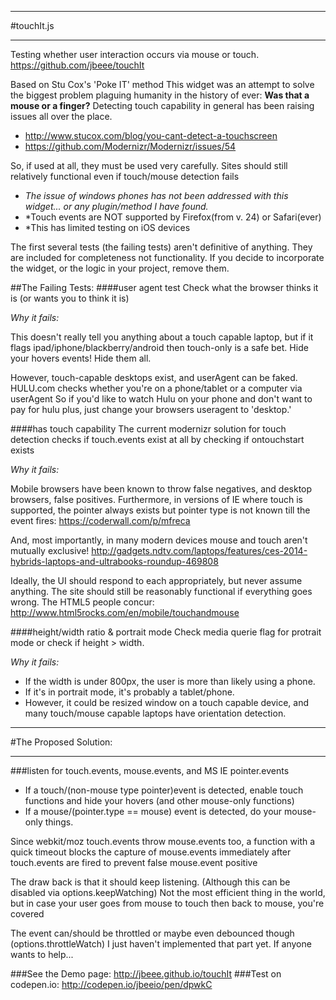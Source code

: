 ******************************
#touchIt.js   
******************************
Testing whether user interaction occurs via mouse or touch.
https://github.com/jbeee/touchIt

Based on Stu Cox's 'Poke IT' method
This widget was an attempt to solve the biggest problem plaguing humanity in the history of ever: 
**Was that a mouse or a finger?**
Detecting touch capability in general has been raising issues all over the place.
- http://www.stucox.com/blog/you-cant-detect-a-touchscreen
- https://github.com/Modernizr/Modernizr/issues/54

So, if used at all, they must be used very carefully. Sites should still relatively functional even if touch/mouse detection fails
 - *The issue of windows phones has not been addressed with this widget... or any plugin/method I have found.*
 - *Touch events are NOT supported by Firefox(from v. 24) or Safari(ever)
 - *This has limited testing on iOS devices

The first several tests (the failing tests) aren't definitive of anything.
They are included for completeness not functionality.
If you decide to incorporate the widget, or the logic in your project, remove them.

##The Failing Tests:
####user agent test
Check what the browser thinks it is (or wants you to think it is)

*Why it fails:*

This doesn't really tell you anything about a touch capable laptop, 
but if it flags ipad/iphone/blackberry/android then touch-only is a safe bet. Hide your hovers events! Hide them all.	
	
However, touch-capable desktops exist, and userAgent can be faked.
HULU.com checks whether you're on a phone/tablet or a computer via userAgent
So if you'd like to watch Hulu on your phone and don't want to pay for hulu plus, 
just change your browsers useragent to 'desktop.'


####has touch capability
The current modernizr solution for touch detection checks if touch.events
exist at all by checking if ontouchstart exists

*Why it fails:*

Mobile browsers have been known to throw false negatives, and desktop browsers, false positives. Furthermore, in versions of IE where touch is supported, the pointer always exists but pointer type is not known till the event fires: https://coderwall.com/p/mfreca

And, most importantly, in many modern devices mouse and touch aren't mutually exclusive! http://gadgets.ndtv.com/laptops/features/ces-2014-hybrids-laptops-and-ultrabooks-roundup-469808

Ideally, the UI should respond to each appropriately, but never assume anything.
The site should still be reasonably functional if everything goes wrong.
The HTML5 people concur: http://www.html5rocks.com/en/mobile/touchandmouse


####height/width ratio & portrait mode
Check media querie flag for protrait mode or check if height > width. 

*Why it fails:*
- If the width is under 800px, the user is more than likely using a phone.
- If it's in portrait mode, it's probably a tablet/phone.
- However, it could be resized window on a touch capable device, and 
many touch/mouse capable laptops have orientation detection.

**************
#The Proposed Solution:
**************
###listen for touch.events, mouse.events, and MS IE pointer.events      
- If a touch/(non-mouse type pointer)event is detected, enable touch functions and hide your hovers (and other mouse-only functions)
- If a mouse/(pointer.type == mouse) event is detected, do your mouse-only things.   
 
		
Since webkit/moz touch.events throw mouse.events too, a function with a quick timeout blocks the capture of mouse.events immediately after touch.events are fired to prevent false mouse.event positive
		
		
The draw back is that it should keep listening. (Although this can be disabled via options.keepWatching) Not the most efficient thing in the world, but in case your user goes
from mouse to touch then back to mouse, you're covered
		
The event can/should be throttled or maybe even debounced though (options.throttleWatch)
I just haven't implemented that part yet. If anyone wants to help...



###See the Demo page: http://jbeee.github.io/touchIt
###Test on codepen.io: http://codepen.io/jbeeio/pen/dpwkC

